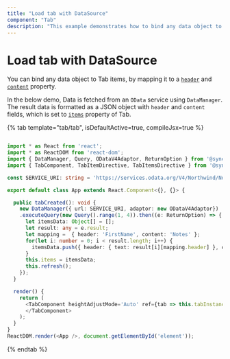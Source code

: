 ```yaml
---
title: "Load tab with DataSource"
component: "Tab"
description: "This example demonstrates how to bind any data object to tab Items in the Essential JS 2 Tab control."
---
```


# Load tab with DataSource

You can bind any data object to Tab items, by mapping it to a
[`header`](../../api/tab/tabItem#header) and [`content`](../../api/tab/tabItem#content) property.

In the below demo, Data is fetched from an `OData` service using `DataManager`. The result data is formatted as
a JSON object with `header` and `content` fields, which is set to [`items`](../../api/accordion#items) property of Tab.

{% tab template="tab/tab", isDefaultActive=true, compileJsx=true %}

```typescript

import * as React from 'react';
import * as ReactDOM from 'react-dom';
import { DataManager, Query, ODataV4Adaptor, ReturnOption } from '@syncfusion/ej2-data';
import { TabComponent, TabItemDirective, TabItemsDirective } from '@syncfusion/ej2-react-navigations';

const SERVICE_URI: string = 'https://services.odata.org/V4/Northwind/Northwind.svc/Employees';

export default class App extends React.Component<{}, {}> {

  public tabCreated(): void {
    new DataManager({ url: SERVICE_URI, adaptor: new ODataV4Adaptor})
    .executeQuery(new Query().range(1, 4)).then((e: ReturnOption) => {
      let itemsData: Object[] = [];
      let result: any = e.result;
      let mapping =  { header: 'FirstName', content: 'Notes' };
      for(let i: number = 0; i < result.length; i++) {
        itemsData.push({ header: { text: result[i][mapping.header] }, content: result[i][mapping.content] });
      }
      this.items = itemsData;
      this.refresh();
    });
  }

  render() {
    return (
      <TabComponent heightAdjustMode='Auto' ref={tab => this.tabInstance = tab} created={this.tabCreated}>
      </TabComponent>
    );
  }
}
ReactDOM.render(<App />, document.getElementById('element'));

```

{% endtab %}
